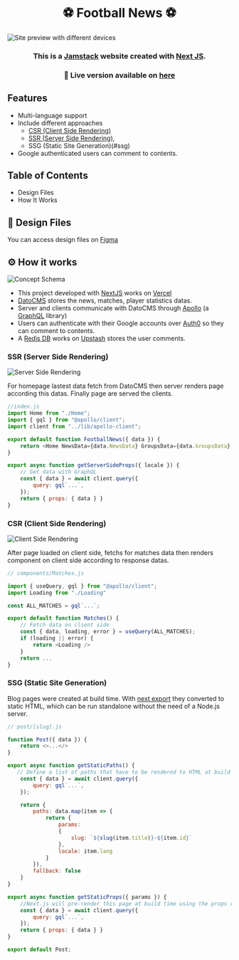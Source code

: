 <h1 align=center> ⚽ Football News ⚽ </h1>

![Site preview with different devices](https://www.datocms-assets.com/58055/1637739554-devices.png)

<h3 align=center>This is a <a href='https://jamstack.org/' target='_blank'>Jamstack</a> website created with <a href='https://nextjs.org' target='_blank'>Next JS</a>.</h3>
<h3 align=center>🔴 Live version available on <a href='https://football-news-snowy.vercel.app/' target='_blank'>here</a></h3>

## Features
- Multi-language support
- Include different approaches 
  - [CSR (Client Side Rendering)](#csr)
  - [SSR (Server Side Rendering)](#ssr), 
  - SSG (Static Site Generation)(#ssg)
- Google authenticated users can comment to contents.

## Table of Contents
* Design Files
* How It Works

## 📐 Design Files 

 You can access design files on [Figma](https://www.figma.com/file/1vEIi8WwGmenYVrHeaAYNT/FootballNews)

## ⚙ How it works

![Concept Schema](https://www.datocms-assets.com/58055/1637739534-schemas1.jpg)

- This project developed with [NextJS](https://nextjs.org/) works on [Vercel](https://vercel.com/)
- [DatoCMS](https://www.datocms.com/) stores the news, matches, player statistics datas.
- Server and clients communicate with DatoCMS through [Apollo](https://www.apollographql.com/) (a [GraphQL](https://graphql.org/) library)
- Users can authenticate with their Google accounts over [Auth0](https://auth0.com/) so they can comment to contents.
- A [Redis DB](https://redis.io/) works on [Upstash](https://upstash.com/) stores the user comments.

### SSR (Server Side Rendering) <span id="ssr"></span>

![Server Side Rendering](https://www.datocms-assets.com/58055/1637739542-schemas2.jpg)

For homepage lastest data fetch from DatoCMS then server renders page according this datas. Finally page are served the clients.

```javascript
//index.js
import Home from "./Home";
import { gql } from "@apollo/client";
import client from "../lib/apollo-client";

export default function FootballNews({ data }) {
    return <Home NewsData={data.NewsData} GroupsData={data.GroupsData} PlayerData={data.PlayerData} />
}

export async function getServerSideProps({ locale }) {
    // Get data with GraphQL
    const { data } = await client.query({
        query: gql`...`,
    });
    return { props: { data } }
}    
```

### CSR (Client Side Rendering) <span id="csr"></span>

![Client Side Rendering](https://www.datocms-assets.com/58055/1637739547-schemas3.jpg)

After page loaded on client side, fetchs for matches data then renders component on client side according to response datas.

```javascript
// components/Matches.js

import { useQuery, gql } from "@apollo/client";
import Loading from "./Loading"

const ALL_MATCHES = gql`...`;

export default function Matches() {
    // Fetch data on client side
    const { data, loading, error } = useQuery(ALL_MATCHES);
    if (loading || error) {
        return <Loading />
    }
    return ...
}
```

### SSG (Static Site Generation) <span id="ssg"></span>

Blog pages were created at build time. With [next export](https://nextjs.org/docs/advanced-features/static-html-export) they converted to static HTML, which can be run standalone without the need of a Node.js server.

```javascript
// post/[slug].js

function Post({ data }) {
    return <>...</>
}

export async function getStaticPaths() {
   // Define a list of paths that have to be rendered to HTML at build time
    const { data } = await client.query({
        query: gql`...`,
    });

    return {
        paths: data.map(item => {
            return {
                params:
                {
                    slug: `${slug(item.title)}-${item.id}`
                },
                locale: item.lang
            }
        }),
        fallback: false
    }
}

export async function getStaticProps({ params }) {
    //Next.js will pre-render this page at build time using the props returned by getStaticProps.
    const { data } = await client.query({
        query: gql`...`,
    });
    return { props: { data } }
}

export default Post;
```
